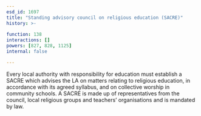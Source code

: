 ```yaml
---
esd_id: 1697
title: "Standing advisory council on religious education (SACRE)"
history: >-
  
function: 138
interactions: []
powers: [827, 828, 1125]
internal: false

---
```


Every local authority with responsibility for education must establish a SACRE which advises the LA on matters relating to religious education, in accordance with its agreed syllabus, and on collective worship in community schools.  A SACRE is made up of representatives from the council, local religious groups and teachers’ organisations and is mandated by law.

